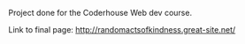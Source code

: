 Project done for the Coderhouse Web dev course. 

Link to final page: http://randomactsofkindness.great-site.net/
